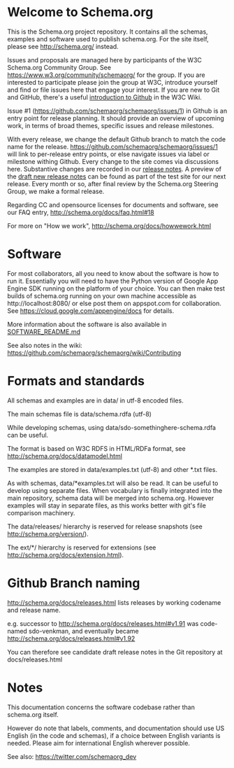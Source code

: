 Welcome to Schema.org
=====================


This is the Schema.org project repository. It contains all the schemas, examples and software used to publish schema.org. For the site itself, please see http://schema.org/ instead.

Issues and proposals are managed here by participants of the W3C Schema.org Community Group.
See https://www.w3.org/community/schemaorg/ for the group. If you are interested to participate please
join the group at W3C, introduce yourself and find or file issues here that engage your interest. If you are new to Git and GitHub, there's a useful [introduction to Github](https://www.w3.org/2006/tools/wiki/Github) in the W3C Wiki.

Issue #1 (https://github.com/schemaorg/schemaorg/issues/1) in Github is an entry point for release planning. It 
should provide an overview of upcoming work, in terms of broad themes, specific issues and release milestones.

With every release, we change the default Github branch to match the code name for the release.
https://github.com/schemaorg/schemaorg/issues/1 will link to per-release entry points, or else navigate issues via label or milestone withing Github. 
Every change to the site comes via discussions here. Substantive changes are recorded in our [release notes](http://schema.org/docs/releases.html). 
A preview of the [draft new release notes](http://webschemas.org/docs/releases.html) can be found as part of the test site for our next release. 
Every month or so, after final review by the Schema.org Steering Group, we make a formal release. 

Regarding CC and opensource licenses for documents and software, see our FAQ entry, http://schema.org/docs/faq.html#18

For more on "How we work", http://schema.org/docs/howwework.html

Software
========

For most collaborators, all you need to know about the software is how to run it. Essentially you will need to have the Python version of Google App Engine SDK running on the platform of your choice. You can then make test builds of schema.org running on your own machine accessible as http://localhost:8080/ or else post them on appspot.com for collaboration. See https://cloud.google.com/appengine/docs for details. 

More information about the software is also available in [SOFTWARE_README.md](SOFTWARE_README.md)

See also notes in the wiki: https://github.com/schemaorg/schemaorg/wiki/Contributing

Formats and standards
=====================

All schemas and examples are in data/ in utf-8 encoded files.

The main schemas file is data/schema.rdfa (utf-8)

While developing schemas, using data/sdo-somethinghere-schema.rdfa can be useful.

The format is based on W3C RDFS in HTML/RDFa format, see http://schema.org/docs/datamodel.html

The examples are stored in data/examples.txt (utf-8) and other *.txt files.

As with schemas, data/*examples.txt will also be read. It can be useful to develop
using separate files. When vocabulary is finally integrated into the main repository, schema
data will be merged into schema.org. However examples will stay in separate files, as this
works better with git's file comparison machinery.

The data/releases/ hierarchy is reserved for release snapshots (see http://schema.org/version/).

The ext/*/ hierarchy is reserved for extensions (see http://schema.org/docs/extension.html).


Github Branch naming
====================

http://schema.org/docs/releases.html lists releases by working codename and release name.

e.g. successor to http://schema.org/docs/releases.html#v1.91 was code-named sdo-venkman, 
and eventually became http://schema.org/docs/releases.html#v1.92

You can therefore see candidate draft release notes in the Git repository at docs/releases.html


Notes
=====

This documentation concerns the software codebase rather than schema.org itself. 

However do note that labels, comments, and documentation should use US English (in the code
and schemas), if a choice between English variants is needed. Please aim for international 
English wherever possible.

See also: https://twitter.com/schemaorg_dev
